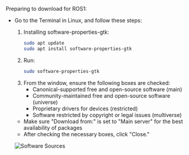 Preparing to download for ROS1:
- Go to the Terminal in Linux, and follow these steps:
  1. Installing software-properties-gtk:
     ```sh
     sudo apt update
     sudo apt install software-properties-gtk
     ```
  2. Run:
     ```sh
     sudo software-properties-gtk
     ```
  3. From the window, ensure the following boxes are checked:
     - Canonical-supported free and open-source software (main)
     - Community-maintained free and open-source software (universe)
     - Proprietary drivers for devices (restricted)
     - Software restricted by copyright or legal issues (multiverse)
  - Make sure "Download from:" is set to "Main server" for the best availability of packages
  - After checking the necessary boxes, click "Close."

  ![Software Sources](https://github.com/malakalhanafi02/AI/assets/122760944/df154eb5-b6e9-44dc-ad6c-8df087e2cdd2)


